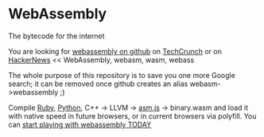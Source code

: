 # WebAssembly 
The bytecode for the internet

You are looking for [webassembly on github](https://github.com/WebAssembly/design)
 on [TechCrunch](http://techcrunch.com/2015/06/17/google-microsoft-mozilla-and-others-team-up-to-launch-webassembly-a-new-binary-format-for-the-web/) or on [HackerNews](https://hn.algolia.com/?query=webassembly&sort=byPopularity&prefix&page=0&dateRange=all&type=story) << WebAssembly, webasm, wasm, webass

The whole purpose of this repository is to save you one more Google search;
  it can be removed once github creates an alias webasm->webassembly ;)

Compile [Ruby](https://github.com/opal/opal), [Python](https://github.com/replit/repl.it), C++ -> LLVM -> [asm.js](https://en.wikipedia.org/wiki/Asm.js) -> binary.wasm and load it with native speed in future browsers, or in current browsers via polyfill.
You can [start playing with webassembly TODAY](https://github.com/pannous/polyfill-prototype-1)
